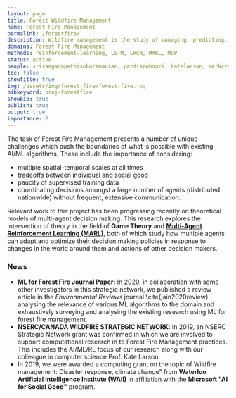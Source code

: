 ```yaml
---
layout: page
title: Forest Wildfire Management 
name: Forest Fire Management
permalink: /forestfire/
description: Wildfire management is the study of managing, predicting, and mitigating risk of forest wildfires.
domains: Forest Fire Management
methods: reinforcement-learning, LSTM, LRCN, MARL, MDP
status: active
people: sriramganapathisuburamanian, pardiszohouri, katelarson, markcrowley
toc: false
showtitle: true
img: /assets/img/forest-fire/forest-fire.jpg
bibkeyword: proj-forestfire
showbib: true
publish: true
output: true
importance: 2
---
```


The task of Forest Fire Management presents a number of unique challenges which push the boundaries of what is possible with existing AI/ML algorithms. These include the importance of considering:
- multiple spatial-temporal scales at all times
- tradeoffs between individual and social good
- paucity of supervised training data
- coordinating decisions amongst a large number of agents (distributed nationwide) without frequent, extensive communication.

Relevant work to this project has been progressing recently on theoretical models of multi-agent decision making. 
This research explores the intersection of theory in the field of **Game Theory** and **[Multi-Agent Reinforcement Learning (MARL)](/marl/)**, both of which study how multiple agents can adapt and optimize their decision making policies in response to changes in the world around them and actions of other decision makers.  



### News

- **ML for Forest Fire Journal Paper:** In 2020, in collaboration with some other investigators in this strategic network, we published a review article in the *Environmental Reviews* journal \cite{jain2020review} analysing the relevance of various ML algorithms to the domain and exhaustively surveying and analysing the existing research using ML for forest fire management.
- **NSERC/CANADA WILDFIRE STRATEGIC NETWORK**: In 2019, an NSERC Strategic Network grant was confirmed in which we are involved to support computational research in to Forest Fire Management practices. This includes the AI/ML/RL focus of our research along with our colleague in computer science Prof. Kate Larson.
- In 2019, we were awarded a computing grant on the topic of 
Wildfire management: Disaster response, climate change" from **Waterloo Artificial Intelligence Institute (WAII)** in affiliation with the **Microsoft "AI for Social Good"** program.



